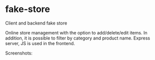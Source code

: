 # fake-store

Client and backend fake store

Online store management with the option to add/delete/edit items.
In addition, it is possible to filter by category and product name.
Express server, JS is used in the frontend.

Screenshots:

